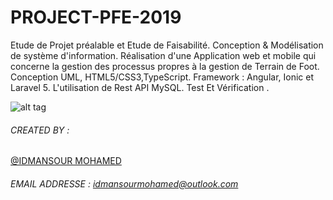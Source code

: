 # PROJECT-PFE-2019 

Etude de Projet préalable et Etude de Faisabilité.
Conception & Modélisation de système d'information.
Réalisation d'une Application web et mobile qui concerne la gestion des processus propres à la gestion de Terrain de Foot.
Conception UML, HTML5/CSS3,TypeScript.
Framework : Angular, Ionic et Laravel 5.
L'utilisation de Rest API MySQL.
Test Et Vérification . 

![alt tag](https://github.com/mohamedidmansour/upload-img/blob/master/a.png?raw=true)
###### CREATED BY : 
[@IDMANSOUR MOHAMED](https://www.linkedin.com/in/mohamedidmansour/)
###### EMAIL ADDRESSE : [idmansourmohamed@outlook.com]()
